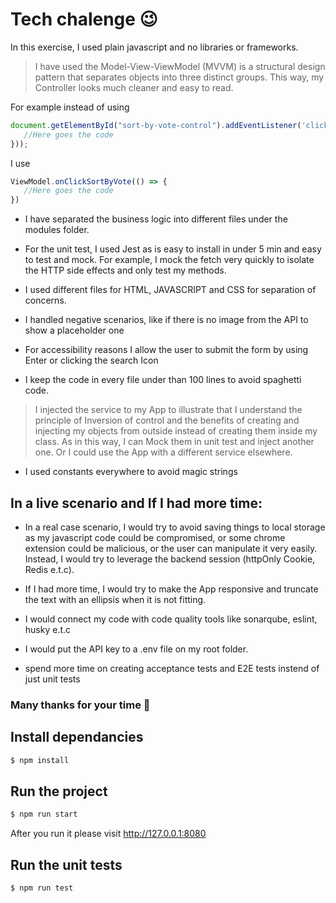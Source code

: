 # Tech chalenge 😉
In this exercise, I used plain javascript and no libraries or frameworks. 

> I have used the Model-View-ViewModel (MVVM) is a structural design pattern that separates objects into three distinct groups. This way, my Controller looks much cleaner and easy to read. 

For example instead of using  
 
 ```javascript
document.getElementById("sort-by-vote-control").addEventListener('click', () => { 
    //Here goes the code
}));
 ```
I use 
 ```javascript
ViewModel.onClickSortByVote(() => {  
    //Here goes the code 
})
 ```
 -  I have separated the business logic into different files under the modules folder. 

- For the unit test, I used Jest as is easy to install in under 5 min and easy to test and mock. For example, I mock the fetch very quickly to isolate the HTTP side effects and only test my methods. 

- I used different files for HTML, JAVASCRIPT and CSS for separation of concerns. 

- I handled negative scenarios, like if there is no image from the API to show a placeholder one 

- For accessibility reasons I allow the user to submit the form by using Enter or clicking the search Icon

- I keep the code in every file under than 100 lines to avoid spaghetti code. 

>I injected the service to my App to illustrate that I understand the principle of Inversion of control and the benefits of creating and injecting my objects from outside instead of creating them inside my class. As in this way, I can Mock them in unit test and inject another one. Or I could use the App with a different service elsewhere. 

- I used constants everywhere to avoid magic strings 

## In a live scenario and If I had more time:
- In a real case scenario, I would try to avoid saving things to local storage as my javascript code could be compromised, or some chrome extension could be malicious, or the user can manipulate it very easily. Instead, I would try to leverage the backend session (httpOnly Cookie, Redis e.t.c). 

- If I had more time, I would try to make the App responsive and truncate the text with an ellipsis when it is not fitting.

- I would connect my code with code quality tools like sonarqube, eslint, husky e.t.c 

- I would put the API key to a .env file on my root folder.

- spend more time on creating acceptance tests and E2E tests instend of just unit tests


### Many thanks for your time 🤗 


## Install dependancies
 ```sh
$ npm install
```


## Run the project

```sh
$ npm run start
```

After you run it please visit http://127.0.0.1:8080


## Run the unit tests
```sh
$ npm run test
```





